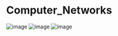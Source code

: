 # Computer_Networks
![image](https://user-images.githubusercontent.com/91147397/161396841-49b73a35-d923-4260-9329-799b756360df.png)
![image](https://user-images.githubusercontent.com/91147397/161397105-67cd4c1f-e1ad-4f68-a08c-f579a9aaa7ff.png)
![image](https://user-images.githubusercontent.com/91147397/161396986-a8e2744d-030a-4d11-92b9-2af9b9619298.png)



